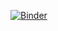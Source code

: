 

 
 [![Binder](https://mybinder.org/badge_logo.svg)](https://mybinder.org/v2/gh/benamoroumayma/-Classification-des-Tweets.git/main)
